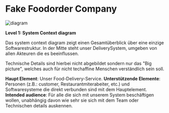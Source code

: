 # Fake Foodorder Company

![diagram](https://www.plantuml.com/plantuml/svg/0/VLHDRnen4BqZyH-cd8ZKWYhrr5DIGcabqY88Ydf2nZk09N-iR2y4LVtl7N_iHv9jzxGxzhmty-RD3WV3mQtppFfAoU7WdT1SLWN2oVlIVPvEBRjCZiAVgdtbq7AZFMe_uKPDMM45qsTPbTLqzkd3IZBjjm_BgMGUdQVGRXPkF_j96Q67W-NThv_RnztJzyTlk-LyCVznFxu9SI-yHDXSdKS5EGaAmOwMAJWO2r-DAU0UfJYZlS86xLbm39afP_V5LBfWzZhc7z_3gFVsw0P-3mT0JyeP7-XMVIc5tgJUbQKKd7bXz8WEPzIvPH9SAjIVc8VI6exEeGDZ2xGEc2w06_eGEkW0HG8Jw2OZQlPFg7f55uqUyyfvez06wFmQQD8fN4wcnWobGkM4FX8fWZ9xGNgnigGBSC6z4nuZUWQsf3-hBCrZuzdXG9Zh9W8n57ZY2oXKUxIHJJ7DZbGoMS2eG5RJMwCYSQoZgDLXhJfTyleyVMgKHDKesWHVDPgJSglUHBfQduZUp7h-xCSbkoeQHZEsLVg61Kb-OTS0JjVGwdPQmKOd6euCZULye75gntXe8Osdmz6A-11rUK7OqRCzpSxw5tkKDx2to61Aj571P1n2gLnkTusouv1UjzBAyTPvqI0XDsI-iK0lm1evKYIJv_5dkBDWDLZFI7lX5kXTnn_EYQCEmYGBPRJTjdVrEikmGLtaCcYLz45OrT6emQ_A8cwODwrWVSYlpR8Dsne6KhiWxt17lJwO__fXSzNynIyWJ19eBPM32_qzKuMtr5Zy5Vu5)

**Level 1: System Context diagram**

Das system context diagram zeigt einen Gesamtüberblick über eine einzige Softwarestruktur.
In der Mitte steht unser DeliverySystem, umgeben von allen Akteuren die es beeinflussen.

Technische Details sind hierbei nicht abgebildet sondern nur das "Big picture", welches auch für nicht techaffine Menschen verständlich sein soll.

**Haupt Element**: Unser Food-Delivery-Service.
**Unterstützende Elemente**: Personen (z.B.: customer, Restaurantmiterabeiter, etc.) und Softwaresysteme die direkt verbunden sind mit dem Hauptelement.
**Intended audience**: Für alle die sich mit unserem System beschäftigen wollen, unabhängig davon wie sehr sie sich mit dem Team oder Technischen details auskennen.
